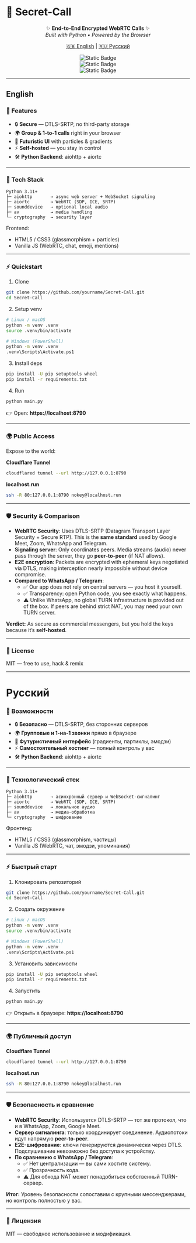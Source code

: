 # 🔮 Secret-Call  

<div align="center">

✨ **End-to-End Encrypted WebRTC Calls** ✨  
_Built with Python • Powered by the Browser_

[🇬🇧 English](#english) | [🇷🇺 Русский](#русский)

![Static Badge](https://img.shields.io/badge/WebRTC-secure-blue?logo=webrtc)  
![Static Badge](https://img.shields.io/badge/Python-3.11+-yellow?logo=python)  
![Static Badge](https://img.shields.io/badge/license-MIT-green?logo=open-source-initiative)

</div>

---

## English

### 🚀 Features
- 🔒 **Secure** — DTLS-SRTP, no third-party storage  
- 🌍 **Group & 1-to-1 calls** right in your browser  
- 🎨 **Futuristic UI** with particles & gradients  
- ⚡ **Self-hosted** — you stay in control  
- 🛠 **Python Backend**: aiohttp + aiortc  

---

### 🧰 Tech Stack
```text
Python 3.11+
├─ aiohttp       → async web server + WebSocket signaling
├─ aiortc        → WebRTC (SDP, ICE, SRTP)
├─ sounddevice   → optional local audio
├─ av            → media handling
└─ cryptography  → security layer
```

Frontend:
- HTML5 / CSS3 (glassmorphism + particles)
- Vanilla JS (WebRTC, chat, emoji, mentions)

---

### ⚡ Quickstart

1. Clone
```bash
git clone https://github.com/yourname/Secret-Call.git
cd Secret-Call
```

2. Setup venv
```bash
# Linux / macOS
python -m venv .venv
source .venv/bin/activate

# Windows (PowerShell)
python -m venv .venv
.venv\Scripts\Activate.ps1
```

3. Install deps
```bash
pip install -U pip setuptools wheel
pip install -r requirements.txt
```



4. Run
```bash
python main.py
```
👉 Open: **https://localhost:8790**

---

### 🌍 Public Access
Expose to the world:

**Cloudflare Tunnel**
```bash
cloudflared tunnel --url http://127.0.0.1:8790
```

**localhost.run**
```bash
ssh -R 80:127.0.0.1:8790 nokey@localhost.run
```

---

### 🛡️ Security & Comparison

- **WebRTC Security**: Uses DTLS-SRTP (Datagram Transport Layer Security + Secure RTP). This is the **same standard** used by Google Meet, Zoom, WhatsApp and Telegram.  
- **Signaling server**: Only coordinates peers. Media streams (audio) never pass through the server, they go **peer-to-peer** (if NAT allows).  
- **E2E encryption**: Packets are encrypted with ephemeral keys negotiated via DTLS, making interception nearly impossible without device compromise.  
- **Compared to WhatsApp / Telegram**:  
  - ✅ Our app does not rely on central servers — you host it yourself.  
  - ✅ Transparency: open Python code, you see exactly what happens.  
  - ⚠️ Unlike WhatsApp, no global TURN infrastructure is provided out of the box. If peers are behind strict NAT, you may need your own TURN server.  

**Verdict:** As secure as commercial messengers, but you hold the keys because it’s **self-hosted**.

---

### 📜 License
MIT — free to use, hack & remix  

---

# Русский

### 🚀 Возможности
- 🔒 **Безопасно** — DTLS-SRTP, без сторонних серверов  
- 🌍 **Групповые и 1-на-1 звонки** прямо в браузере  
- 🎨 **Футуристичный интерфейс** (градиенты, партиклы, эмодзи)  
- ⚡ **Самостоятельный хостинг** — полный контроль у вас  
- 🛠 **Python Backend**: aiohttp + aiortc  

---

### 🧰 Технологический стек
```text
Python 3.11+
├─ aiohttp       → асинхронный сервер и WebSocket-сигналинг
├─ aiortc        → WebRTC (SDP, ICE, SRTP)
├─ sounddevice   → локальное аудио
├─ av            → медиа-обработка
└─ cryptography  → шифрование
```

Фронтенд:
- HTML5 / CSS3 (glassmorphism, частицы)
- Vanilla JS (WebRTC, чат, эмодзи, упоминания)

---

### ⚡ Быстрый старт

1. Клонировать репозиторий
```bash
git clone https://github.com/yourname/Secret-Call.git
cd Secret-Call
```

2. Создать окружение
```bash
# Linux / macOS
python -m venv .venv
source .venv/bin/activate

# Windows (PowerShell)
python -m venv .venv
.venv\Scripts\Activate.ps1
```

3. Установить зависимости
```bash
pip install -U pip setuptools wheel
pip install -r requirements.txt
```



4. Запустить
```bash
python main.py
```
👉 Открыть в браузере: **https://localhost:8790**

---

### 🌍 Публичный доступ

**Cloudflare Tunnel**
```bash
cloudflared tunnel --url http://127.0.0.1:8790
```

**localhost.run**
```bash
ssh -R 80:127.0.0.1:8790 nokey@localhost.run
```

---

### 🛡️ Безопасность и сравнение

- **WebRTC Security**: Используется DTLS-SRTP — тот же протокол, что и в WhatsApp, Zoom, Google Meet.  
- **Сервер сигналинга**: только координирует соединение. Аудиопотоки идут напрямую **peer-to-peer**.  
- **E2E-шифрование**: ключи генерируются динамически через DTLS. Подслушивание невозможно без доступа к устройству.  
- **По сравнению с WhatsApp / Telegram**:  
  - ✅ Нет централизации — вы сами хостите систему.  
  - ✅ Прозрачность кода.  
  - ⚠️ Для обхода NAT может понадобиться собственный TURN-сервер.  

**Итог:** Уровень безопасности сопоставим с крупными мессенджерами, но контроль полностью у вас.

---

### 📜 Лицензия
MIT — свободное использование и модификация.
